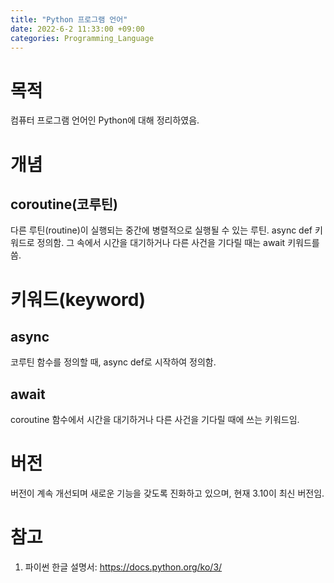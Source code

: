 ```yaml
---
title: "Python 프로그램 언어"
date: 2022-6-2 11:33:00 +09:00
categories: Programming_Language
---
```


# 목적
컴퓨터 프로그램 언어인 Python에 대해 정리하였음.

# 개념
## coroutine(코루틴)
다른 루틴(routine)이 실행되는 중간에 병렬적으로 실행될 수 있는 루틴. async def 키워드로 정의함.
그 속에서 시간을 대기하거나 다른 사건을 기다릴 때는 await 키워드를 씀.

# 키워드(keyword)
## async
코루틴 함수를 정의할 때, async def로 시작하여 정의함.

## await
coroutine 함수에서 시간을 대기하거나 다른 사건을 기다릴 때에 쓰는 키워드임.

# 버전
버전이 계속 개선되며 새로운 기능을 갖도록 진화하고 있으며, 현재 3.10이 최신 버전임.


# 참고
1. 파이썬 한글 설명서: https://docs.python.org/ko/3/
